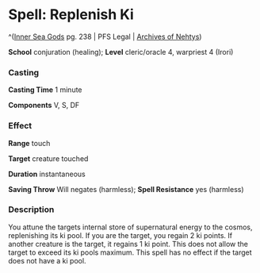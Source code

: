 # Spell: Replenish Ki

^([Inner Sea Gods][ss-replenish-ki] pg. 238 | PFS Legal | [Archives of Nehtys][sn-replenish-ki])

**School** conjuration (healing); **Level** cleric/oracle 4, warpriest 4 (Irori)

### Casting

**Casting Time** 1 minute  

**Components** V, S, DF

### Effect

**Range** touch  

**Target** creature touched  

**Duration** instantaneous  

**Saving Throw** Will negates (harmless); **Spell Resistance** yes (harmless)

### Description

You attune the targets internal store of supernatural energy to the cosmos, replenishing its ki pool. If you are the target, you regain 2 ki points. If another creature is the target, it regains 1 ki point. This does not allow the target to exceed its ki pools maximum. This spell has no effect if the target does not have a ki pool.

[ss-replenish-ki]: http://paizo.com/products/btpy94wj
[sn-replenish-ki]: http://www.archivesofnethys.com/SpellDisplay.aspx?ItemName=Replenish%20Ki